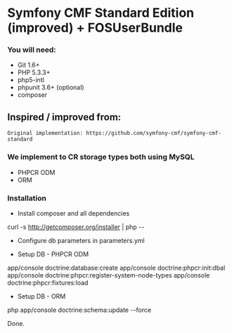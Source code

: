 # Symfony CMF Standard Edition (improved) + FOSUserBundle

### You will need:
  * Git 1.6+
  * PHP 5.3.3+
  * php5-intl
  * phpunit 3.6+ (optional)
  * composer

## Inspired / improved from:

	Original implementation: https://github.com/symfony-cmf/symfony-cmf-standard

### We implement to CR storage types both using MySQL
  * PHPCR ODM
  * ORM

### Installation
  * Install composer and all dependencies

  curl -s http://getcomposer.org/installer | php --

  * Configure db parameters in parameters.yml

  * Setup DB - PHPCR ODM

  app/console doctrine:database:create
  app/console doctrine:phpcr:init:dbal
  app/console doctrine:phpcr:register-system-node-types
  app/console doctrine:phpcr:fixtures:load

  * Setup DB - ORM

  php app/console doctrine:schema:update --force

  Done.